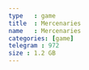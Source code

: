 ```yaml
---
type   : game
title  : Mercenaries
name   : Mercenaries
categories: [game]
telegram : 972
size : 1.2 GB
---
```



